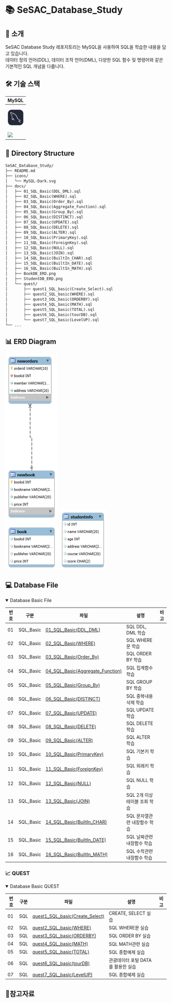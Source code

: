 # 📚 SeSAC_Database_Study

## 📖 소개

SeSAC Database Study 레포지토리는 MySQL을 사용하여 SQL을 학습한 내용을 담고 있습니다.  
데이터 정의 언어(DDL), 데이터 조작 언어(DML), 다양한 SQL 함수 및 명령어와 같은 기본적인 SQL 개념을 다룹니다.

## 🛠️ 기술 스택

|<center>MySQL</center>|
|--|
|<p align="center"><img alt="vscode" src="./icons/MySQL-Dark.svg" width="48"></p>| 
|<img src="https://img.shields.io/badge/mysql-4479A1.svg?style=for-the-badge&logo=mysql&logoColor=white">|

## 📂 Directory Structure

```plaintext
SeSAC_Database_Study/
├── README.md 
├── icons/
│   └── MySQL-Dark.svg
├── docs/
│   ├── 01_SQL_Basic(DDL_DML).sql
│   ├── 02_SQL_Basic(WHERE).sql
│   ├── 03_SQL_Basic(Order_By).sql
│   ├── 04_SQL_Basic(Aggregate_Function).sql
│   ├── 05_SQL_Basic(Group_By).sql
│   ├── 06_SQL_Basic(DISTINCT).sql
│   ├── 07_SQL_Basic(UPDATE).sql
│   ├── 08_SQL_Basic(DELETE).sql
│   ├── 09_SQL_Basic(ALTER).sql
│   ├── 10_SQL_Basic(PrimaryKey).sql
│   ├── 11_SQL_Basic(ForeignKey).sql
│   ├── 12_SQL_Basic(NULL).sql
│   ├── 13_SQL_Basic(JOIN).sql
│   ├── 14_SQL_Basic(BuiltIn_CHAR).sql
│   ├── 15_SQL_Basic(BuiltIn_DATE).sql
│   ├── 16_SQL_Basic(BuiltIn_MATH).sql
│   ├── BookDB_ERD.png
|   ├── StudentDB_ERD.png
│   └── quest/
│       ├── quest1_SQL_basic(Create_Select).sql
│       ├── quest2_SQL_basic(WHERE).sql
│       ├── quest3_SQL_basic(ORDERBY).sql
│       ├── quest4_SQL_basic(MATH).sql
│       ├── quest5_SQL_basic(TOTAL).sql
│       ├── quest6_SQL_basic(tourDB).sql
│       └── quest7_SQL_basic(LevelUP).sql
└── ...
```

## 📊 ERD Diagram
![BookDB ERD Diagram](./docs/BookDB_ERD.png)
![StudentDB ERD Diagram](./docs/StudentDB_ERD.png)

## 💻 Database File

<details open>
<summary>Database Basic File</summary>

|번호|구분|파일|설명|비고|
|--|--|--|--|--|
|01|SQL_Basic|[01_SQL_Basic(DDL_DML)](./docs/01_SQL_Basic(DDL_DML).sql)|SQL DDL, DML 학습||
|02|SQL_Basic|[02_SQL_Basic(WHERE)](./docs/02_SQL_Basic(WHERE).sql)|SQL WHERE문 학습||
|03|SQL_Basic|[03_SQL_Basic(Order_By)](./docs/03_SQL_Basic(Order_By).sql)|SQL ORDER BY 학습||
|04|SQL_Basic|[04_SQL_Basic(Aggregate_Function)](./docs/04_SQL_Basic(Aggregate_Function).sql)|SQL 집계함수 학습||
|05|SQL_Basic|[05_SQL_Basic(Group_By)](./docs/05_SQL_Basic(Group_By).sql)|SQL GROUP BY 학습||
|06|SQL_Basic|[06_SQL_Basic(DISTINCT)](./docs/06_SQL_Basic(DISTINCT).sql)|SQL 중복내용 삭제 학습||
|07|SQL_Basic|[07_SQL_Basic(UPDATE)](./docs/07_SQL_Basic(UPDATE).sql)|SQL UPDATE 학습||
|08|SQL_Basic|[08_SQL_Basic(DELETE)](./docs/08_SQL_Basic(DELETE).sql)|SQL DELETE 학습||
|09|SQL_Basic|[09_SQL_Basic(ALTER)](./docs/09_SQL_Basic(ALTER).sql)|SQL ALTER 학습||
|10|SQL_Basic|[10_SQL_Basic(PrimaryKey)](./docs/10_SQL_Basic(PrimaryKey).sql)|SQL 기본키 학습||
|11|SQL_Basic|[11_SQL_Basic(ForeignKey)](./docs/11_SQL_Basic(ForeignKey).sql)|SQL 외래키 학습||
|12|SQL_Basic|[12_SQL_Basic(NULL)](./docs/12_SQL_Basic(NULL).sql)|SQL NULL 학습||
|13|SQL_Basic|[13_SQL_Basic(JOIN)](./docs/13_SQL_Basic(JOIN).sql)|SQL 2개 이상 테이블 조회 학습||
|14|SQL_Basic|[14_SQL_Basic(BuiltIn_CHAR)](./docs/14_SQL_Basic(BuiltIn_CHAR).sql)|SQL 문자열관련 내장함수 학습||
|15|SQL_Basic|[15_SQL_Basic(BuiltIn_DATE)](./docs/15_SQL_Basic(BuiltIn_DATE).sql)|SQL 날짜관련 내장함수 학습||
|16|SQL_Basic|[16_SQL_Basic(BuiltIn_MATH)](./docs/16_SQL_Basic(BuiltIn_MATH).sql)|SQL 수학관련 내장함수 학습||
</details>

### 📈 QUEST

<details open>
<summary>Database Basic QUEST</summary>

|번호|구분|파일|설명|비고|
|--|--|--|--|--|
|01|SQL|[quest1_SQL_basic(Create_Select)](./docs/quest/quest1_SQL_basic(Create_Select).sql)|CREATE, SELECT 실습||
|02|SQL|[quest2_SQL_basic(WHERE)](./docs/quest/quest2_SQL_basic(WHERE).sql)|SQL WHERE문 실습||
|03|SQL|[quest3_SQL_basic(ORDERBY)](./docs/quest/quest3_SQL_basic(ORDERBY).sql)|SQL ORDER BY 실습||
|04|SQL|[quest4_SQL_basic(MATH)](./docs/quest/quest4_SQL_basic(MATH).sql)|SQL MATH관련 실습||
|05|SQL|[quest5_SQL_basic(TOTAL)](./docs/quest/quest5_SQL_basic(TOTAL).sql)|SQL 종합예제 실습||
|06|SQL|[quest6_SQL_basic(tourDB)](./docs/quest/quest6_SQL_basic(tourDB).sql)|관광데이터 포털 DATA를 활용한 실습|
|07|SQL|[quest7_SQL_basic(LevelUP)](./docs/quest/quest7_SQL_basic(LevelUP).sql)|SQL 종합예제 실습||
</details>


## 📝참고자료